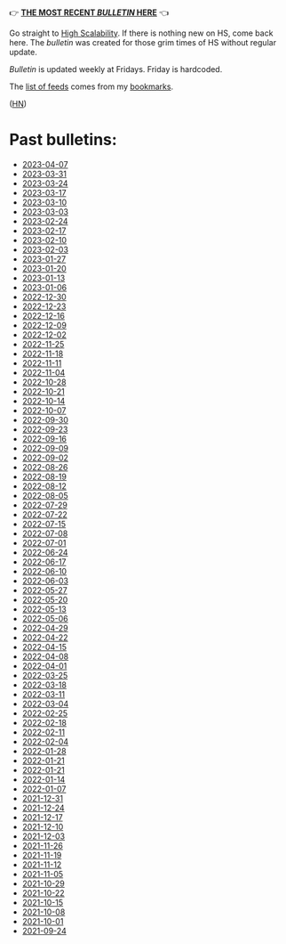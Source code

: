 &#128073; [**THE MOST RECENT _BULLETIN_ HERE**][ref_current] &#128072;

[ref_current]:bulletins/bulletin-2023-04-07.md

Go straight to [High Scalability](http://highscalability.com/). If there is nothing new on HS, come back here. The _bulletin_ was created for those grim times of HS without regular update.

_Bulletin_ is updated weekly at Fridays. Friday is hardcoded.

The [list of feeds][ref_feeds] comes from my [bookmarks][ref_tw].

([HN][ref_hn])

[ref_tw]:https://twitter.com/JakubMikians
[ref_feeds]:feeds.conf
[ref_hn]:https://news.ycombinator.com/item?id=29064640

# Past bulletins:

- [2023-04-07](bulletins/bulletin-2023-04-07.md)
- [2023-03-31](bulletins/bulletin-2023-03-31.md)
- [2023-03-24](bulletins/bulletin-2023-03-24.md)
- [2023-03-17](bulletins/bulletin-2023-03-17.md)
- [2023-03-10](bulletins/bulletin-2023-03-10.md)
- [2023-03-03](bulletins/bulletin-2023-03-03.md)
- [2023-02-24](bulletins/bulletin-2023-02-24.md)
- [2023-02-17](bulletins/bulletin-2023-02-17.md)
- [2023-02-10](bulletins/bulletin-2023-02-10.md)
- [2023-02-03](bulletins/bulletin-2023-02-03.md)
- [2023-01-27](bulletins/bulletin-2023-01-27.md)
- [2023-01-20](bulletins/bulletin-2023-01-20.md)
- [2023-01-13](bulletins/bulletin-2023-01-13.md)
- [2023-01-06](bulletins/bulletin-2023-01-06.md)
- [2022-12-30](bulletins/bulletin-2022-12-30.md)
- [2022-12-23](bulletins/bulletin-2022-12-23.md)
- [2022-12-16](bulletins/bulletin-2022-12-16.md)
- [2022-12-09](bulletins/bulletin-2022-12-09.md)
- [2022-12-02](bulletins/bulletin-2022-12-02.md)
- [2022-11-25](bulletins/bulletin-2022-11-25.md)
- [2022-11-18](bulletins/bulletin-2022-11-18.md)
- [2022-11-11](bulletins/bulletin-2022-11-11.md)
- [2022-11-04](bulletins/bulletin-2022-11-04.md)
- [2022-10-28](bulletins/bulletin-2022-10-28.md)
- [2022-10-21](bulletins/bulletin-2022-10-21.md)
- [2022-10-14](bulletins/bulletin-2022-10-14.md)
- [2022-10-07](bulletins/bulletin-2022-10-07.md)
- [2022-09-30](bulletins/bulletin-2022-09-30.md)
- [2022-09-23](bulletins/bulletin-2022-09-23.md)
- [2022-09-16](bulletins/bulletin-2022-09-16.md)
- [2022-09-09](bulletins/bulletin-2022-09-09.md)
- [2022-09-02](bulletins/bulletin-2022-09-02.md)
- [2022-08-26](bulletins/bulletin-2022-08-26.md)
- [2022-08-19](bulletins/bulletin-2022-08-19.md)
- [2022-08-12](bulletins/bulletin-2022-08-12.md)
- [2022-08-05](bulletins/bulletin-2022-08-05.md)
- [2022-07-29](bulletins/bulletin-2022-07-29.md)
- [2022-07-22](bulletins/bulletin-2022-07-22.md)
- [2022-07-15](bulletins/bulletin-2022-07-15.md)
- [2022-07-08](bulletins/bulletin-2022-07-08.md)
- [2022-07-01](bulletins/bulletin-2022-07-01.md)
- [2022-06-24](bulletins/bulletin-2022-06-24.md)
- [2022-06-17](bulletins/bulletin-2022-06-17.md)
- [2022-06-10](bulletins/bulletin-2022-06-10.md)
- [2022-06-03](bulletins/bulletin-2022-06-03.md)
- [2022-05-27](bulletins/bulletin-2022-05-27.md)
- [2022-05-20](bulletins/bulletin-2022-05-20.md)
- [2022-05-13](bulletins/bulletin-2022-05-13.md)
- [2022-05-06](bulletins/bulletin-2022-05-06.md)
- [2022-04-29](bulletins/bulletin-2022-04-29.md)
- [2022-04-22](bulletins/bulletin-2022-04-22.md)
- [2022-04-15](bulletins/bulletin-2022-04-15.md)
- [2022-04-08](bulletins/bulletin-2022-04-08.md)
- [2022-04-01](bulletins/bulletin-2022-04-01.md)
- [2022-03-25](bulletins/bulletin-2022-03-25.md)
- [2022-03-18](bulletins/bulletin-2022-03-18.md)
- [2022-03-11](bulletins/bulletin-2022-03-11.md)
- [2022-03-04](bulletins/bulletin-2022-03-04.md)
- [2022-02-25](bulletins/bulletin-2022-02-25.md)
- [2022-02-18](bulletins/bulletin-2022-02-18.md)
- [2022-02-11](bulletins/bulletin-2022-02-11.md)
- [2022-02-04](bulletins/bulletin-2022-02-04.md)
- [2022-01-28](bulletins/bulletin-2022-01-28.md)
- [2022-01-21](bulletins/bulletin-2022-01-21.md)
- [2022-01-21](https://htmlpreview.github.io/?https://github.com/jakub-m/bulletin/blob/mainline/bulletins/bulletin-2022-01-21.html)
- [2022-01-14](https://htmlpreview.github.io/?https://github.com/jakub-m/bulletin/blob/mainline/bulletins/bulletin-2022-01-14.html)
- [2022-01-07](https://htmlpreview.github.io/?https://github.com/jakub-m/bulletin/blob/mainline/bulletins/bulletin-2022-01-07.html)
- [2021-12-31](https://htmlpreview.github.io/?https://github.com/jakub-m/bulletin/blob/mainline/bulletins/bulletin-2021-12-31.html)
- [2021-12-24](https://htmlpreview.github.io/?https://github.com/jakub-m/bulletin/blob/mainline/bulletins/bulletin-2021-12-24.html)
- [2021-12-17](https://htmlpreview.github.io/?https://github.com/jakub-m/bulletin/blob/mainline/bulletins/bulletin-2021-12-17.html)
- [2021-12-10](https://htmlpreview.github.io/?https://github.com/jakub-m/bulletin/blob/mainline/bulletins/bulletin-2021-12-10.html)
- [2021-12-03](https://htmlpreview.github.io/?https://github.com/jakub-m/bulletin/blob/mainline/bulletins/bulletin-2021-12-03.html)
- [2021-11-26](https://htmlpreview.github.io/?https://github.com/jakub-m/bulletin/blob/mainline/bulletins/bulletin-2021-11-26.html)
- [2021-11-19](https://htmlpreview.github.io/?https://github.com/jakub-m/bulletin/blob/mainline/bulletins/bulletin-2021-11-19.html)
- [2021-11-12](https://htmlpreview.github.io/?https://github.com/jakub-m/bulletin/blob/mainline/bulletins/bulletin-2021-11-12.html)
- [2021-11-05](https://htmlpreview.github.io/?https://github.com/jakub-m/bulletin/blob/mainline/bulletins/bulletin-2021-11-05.html)
- [2021-10-29](https://htmlpreview.github.io/?https://github.com/jakub-m/bulletin/blob/mainline/bulletins/bulletin-2021-10-29.html)
- [2021-10-22](https://htmlpreview.github.io/?https://github.com/jakub-m/bulletin/blob/mainline/bulletins/bulletin-2021-10-22.html)
- [2021-10-15](https://htmlpreview.github.io/?https://github.com/jakub-m/bulletin/blob/mainline/bulletins/bulletin-2021-10-15.html)
- [2021-10-08](https://htmlpreview.github.io/?https://github.com/jakub-m/bulletin/blob/mainline/bulletins/bulletin-2021-10-08.html)
- [2021-10-01](https://htmlpreview.github.io/?https://github.com/jakub-m/bulletin/blob/mainline/bulletins/bulletin-2021-10-01.html)
- [2021-09-24](https://htmlpreview.github.io/?https://github.com/jakub-m/bulletin/blob/mainline/bulletins/bulletin-2021-09-24.html)
